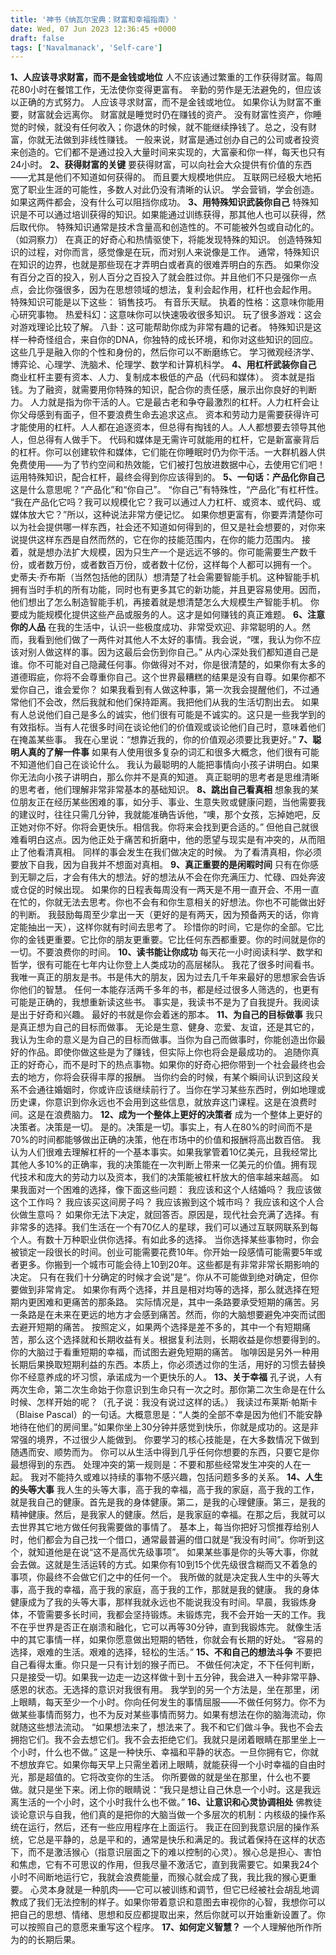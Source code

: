 ```yaml
---
title: '神书《纳瓦尔宝典：财富和幸福指南》'
date: Wed, 07 Jun 2023 12:36:45 +0000
draft: false
tags: ['Navalmanack', 'Self-care']
---
```


**1、人应该寻求财富，而不是金钱或地位** 人不应该通过繁重的工作获得财富。每周花80小时在餐馆工作，无法使你变得更富有。 辛勤的劳作是无法避免的，但应该以正确的方式努力。 人应该寻求财富，而不是金钱或地位。 如果你认为财富不重要，财富就会远离你。 财富就是睡觉时仍在赚钱的资产。 没有财富性资产，你睡觉的时候，就没有任何收入；你退休的时候，就不能继续挣钱了。总之，没有财富，你就无法做到非线性赚钱。 一般来说，财富是通过创办自己的公司或者投资来创造的。它们都不是通过投入大量时间来实现的，大富豪和你一样，每天也只有24小时。 **2、获得财富的关键** 要获得财富，可以向社会大众提供有价值的东西——尤其是他们不知道如何获得的。 而且要大规模地供应。 互联网已经极大地拓宽了职业生涯的可能性，多数人对此仍没有清晰的认识。 学会营销，学会创造。如果这两件都会，没有什么可以阻挡你成功。 **3、用特殊知识武装你自己** 特殊知识是不可以通过培训获得的知识。如果能通过训练获得，那其他人也可以获得，然后取代你。 特殊知识通常是技术含量高和创造性的。不可能被外包或自动化的。（如洞察力） 在真正的好奇心和热情驱使下，将能发现特殊的知识。 创造特殊知识的过程，对你而言，感觉像是在玩，而对别人来说像是工作。 通常，特殊知识在知识的边界，也就是那些现在才弄明白或者真的很难弄明白的东西。 如果你没有百分之百的投入，别人百分之百投入了就会胜过你。并且他们不只是强你一点点，会比你强很多，因为在思想领域的想法，复利会起作用，杠杆也会起作用。 特殊知识可能是以下这些： 销售技巧。 有音乐天赋。 执着的性格：这意味你能用心研究事物。 热爱科幻：这意味你可以快速吸收很多知识。 玩了很多游戏：这会对游戏理论比较了解。 八卦：这可能帮助你成为非常有趣的记者。 特殊知识是这样一种奇怪组合，来自你的DNA，你独特的成长环境，和你对这些知识的回应。这些几乎是融入你的个性和身份的，然后你可以不断磨练它。 学习微观经济学、博弈论、心理学、洗脑术、伦理学、数学和计算机科学。 **4、用杠杆武装你自己** 商业杠杆主要有资本、人力、复制成本极低的产品（代码和媒体）。 资本就是指钱。为了融资，就需要用你特殊的知识，配合你的责任感，展示出你良好的判断力。 人力就是指为你干活的人。它是最古老和争夺最激烈的杠杆。人力杠杆会让你父母感到有面子，但不要浪费生命去追求这点。 资本和劳动力是需要获得许可才能使用的杠杆。人人都在追逐资本，但总得有掏钱的人。人人都想要去领导其他人，但总得有人做手下。 代码和媒体是无需许可就能用的杠杆，它是新富豪背后的杠杆。你可以创建软件和媒体，它们能在你睡眠时仍为你干活。一大群机器人供免费使用——为了节约空间和热效能，它们被打包放进数据中心，去使用它们吧！ 运用特殊知识，配合杠杆，最终会得到你应该得到的。 **5、一句话：产品化你自己** 这是什么意思呢？“产品化”和“你自己”。 “你自己”有特殊性，“产品化”有杠杆性。 “我在产品化它吗？我可以规模化它？我可以通过人力杠杆、或资本、或代码、或媒体放大它？”所以，这种说法非常方便记忆。 如果你想更富有，你要弄清楚你可以为社会提供哪一样东西，社会还不知道如何得到的，但又是社会想要的，对你来说提供这样东西是自然而然的，它在你的技能范围内，在你的能力范围内。 接着，就是想办法扩大规模，因为只生产一个是远远不够的。你可能需要生产数千份，或者数万份，或者数百万份，或者数十亿份，这样每个人都可以拥有一个。 史蒂夫·乔布斯（当然包括他的团队）想清楚了社会需要智能手机。这种智能手机拥有当时手机的所有功能，同时也有更多其它的新功能，并且更容易使用。因而，他们想出了怎么制造智能手机，再接着就是想清楚怎么大规模生产智能手机。 你要成为能规模化提供这些产品或服务的人。这才是如何赚钱的真正难题。 **6、注意你的人品** 在我的生活中，认识一些极度成功、非常受欢迎、非常聪明的人。然而，我看到他们做了一两件对其他人不太好的事情。我会说，“嘿，我认为你不应该对别人做这样的事。因为这最后会伤到你自己。” 从内心深处我们都知道自己是谁。你不可能对自己隐藏任何事。你做得对不对，你是很清楚的，如果你有太多的道德瑕疵，你将不会尊重你自己。这个世界最糟糕的结果是没有自尊。如果你都不爱你自己，谁会爱你？ 如果我看到有人做这种事，第一次我会提醒他们，不过通常他们不会改，然后我就和他们保持距离。我把他们从我的生活切割出去。 如果有人总说他们自己是多么的诚实，他们很有可能是不诚实的。这只是一些我学到的有效指标。当有人花很多时间在谈论他们的价值观或谈论他们自己时，意味着他们在掩盖某些事。 我在心里说：“想靠近我的，你的价值观必须要比我更好。” **7、聪明人真的了解一件事** 如果有人使用很多复杂的词汇和很多大概念，他们很有可能不知道他们自己在谈论什么。 我认为最聪明的人能把事情向小孩子讲明白。如果你无法向小孩子讲明白，那么你并不是真的知道。 真正聪明的思考者是思维清晰的思考者，他们理解非常非常基本的基础知识。 **8、跳出自己看真相** 想象我的某位朋友正在经历某些困难的事，如分手、事业、生意失败或健康问题，当他需要我的建议时，往往只需几分钟，我就能准确告诉他，“噢，那个女孩，忘掉她吧，反正她对你不好。你将会更快乐。相信我。你将来会找到更合适的。” 但他自己就很难看明白这点。因为他正处于痛苦和折磨中，他的愿望与现实是有冲突的，从而阻止了他看清真相。 同样的事会发生在我们做决定的时候。 为了看清真相，你必须要放下自我，因为自我并不想面对真相。 **9、真正重要的是闲暇时间** 只有在你感到无聊之后，才会有伟大的想法。好的想法从不会在你充满压力、忙碌、四处奔波或仓促的时候出现。 如果你的日程表每周没有一两天是不用一直开会、不用一直在忙的，你就无法去思考。你也不会有和你生意相关的好想法。你也不可能做出好的判断。 我鼓励每周至少拿出一天（更好的是有两天，因为预备两天的话，你肯定能抽出一天），这样你就有时间去思考了。 珍惜你的时间，它是你的全部。它比你的金钱更重要。它比你的朋友更重要。它比任何东西都重要。你的时间就是你的一切。不要浪费你的时间。 **10、读书能让你成功** 每天花一小时阅读科学、数学和哲学，很有可能在七年内让你登上人类成功的高层梯队。 我花了很多时间看书。我唯一真正的朋友是书。书是伟大的朋友，因为过去几千年来最好的思想家会告诉你他们的智慧。 任何一本能存活两千多年的书，都是经过很多人筛选的，也更有可能是正确的，我想重新读这些书。 事实是，我读书不是为了自我提升。我阅读是出于好奇和兴趣。 最好的书就是你会着迷的那本。 **11、为自己的目标做事** 我只是真正想为自己的目标而做事。 无论是生意、健身、恋爱、友谊，还是其它的，我认为生命的意义是为自己的目标而做事。当你为自己而做事时，你能创造出你最好的作品。即使你做这些是为了赚钱，但实际上你也将会是最成功的。 追随你真正的好奇心，而不是时下的热点事物。如果你的好奇心把你带到一个社会最终也会去的地方，你将会获得丰厚的报酬。 当你约会的时候，有某个瞬间认识到这段关系不会通往婚姻时，你或许应该继续前行了。当你在学习某些东西时，例如地理或历史课，你意识到你永远也不会用到这些信息，就放弃这门课程。这是在浪费时间。这是在浪费脑力。 **12、成为一个整体上更好的决策者** 成为一个整体上更好的决策者。决策是一切。 是的。决策是一切。事实上，有人在80%的时间而不是70%的时间都能够做出正确的决策，他在市场中的价值和报酬将高出数百倍。 我认为人们很难去理解杠杆的一个基本事实。如果我掌管着10亿美元，且我经常比其他人多10%的正确率，我的决策能在一次判断上带来一亿美元的价值。拥有现代技术和庞大的劳动力以及资本，我们的决策能被杠杆放大的倍率越来越高。 如果我面对一个困难的选择，像下面这些问题： 我应该和这个人结婚吗？ 我应该做这个工作吗？ 我应该买这间房子吗？ 我应该搬到这个城市吗？ 我应该和这个人合伙做生意吗？ 如果你无法下决定，就回答否。原因是，现代社会充满了选择。有非常多的选择。我们生活在一个有70亿人的星球，我们可以通过互联网联系到每个人。有数十万种职业供你选择。有如此多的选择。 当你选择某些事物时，你会被锁定一段很长的时间。创业可能需要花费10年。你开始一段感情可能需要5年或者更多。你搬到一个城市可能会待上10到20年。这些都是有非常非常长期影响的决定。 只有在我们十分确定的时候才会说”是“。你从不可能做到绝对确定，但你要做到非常肯定。 如果你有两个选择，并且是相对均等的选择，那么就选择在短期内更困难和更痛苦的那条路。 实际情况是，其中一条路要承受短期的痛苦。另一条路是在未来在更远的地方才会感到痛苦。然而，你的大脑想要避免冲突而试图去避开短期的痛苦。 按照定义，如果两个选择是差不多的，其中一个有短期痛苦，那么这个选择就和长期收益有关。根据复利法则，长期收益是你想要得到的。你的大脑过于看重短期的幸福，而试图去避免短期的痛苦。 咖啡因是另外一种用长期后果换取短期利益的东西。本质上，你必须透过你的生活，用好的习惯去替换你不经意养成的坏习惯，承诺成为一个更快乐的人。 **13、关于幸福** 孔子说，人有两次生命，第二次生命始于你意识到生命只有一次之时。那你第二次生命是在什么时候、怎样开始的呢？（孔子说：我没有说过这样的话。） 我读过布莱斯·帕斯卡（Blaise Pascal）的一句话。大概意思是：“人类的全部不幸是因为他们不能安静地待在他们的房间里。”如果你坐上30分钟并感觉到快乐，你就是成功的。这是非常强的境界，不过很少人能做到。 你要学习的核心技能是，在大多数情况下做到随遇而安、顺势而为。 你可以从生活中得到几乎任何你想要的东西，只要它是你最想得到的东西。 处理冲突的第一规则是：不要和那些经常发生冲突的人在一起。 我对不能持久或难以持续的事物不感兴趣，包括问题多多的关系。 **14、人生的头等大事** 我人生的头等大事，高于我的幸福，高于我的家庭，高于我的工作，就是我自己的健康。首先是我的身体健康。第二，是我的心理健康。第三，是我的精神健康。然后，是我家人的健康。然后，是我家庭的幸福。在那之后，我就可以去世界其它地方做任何我需要做的事情了。 基本上，每当你把好习惯推荐给别人时，他们都会为自己找一个借口，通常最普遍的借口就是“我没有时间”。你听到这个，就知道他是在说“这不是高优先级事项”。 如果某些事是你的头等大事，你就会去做。这就是生活运转的方式。如果你有10到15个优先级很含糊而又不着急的事项，你最终不会做它们之中的任何一个。 我所做的就是决定我人生中的头等大事，高于我的幸福，高于我的家庭，高于我的工作，那就是我的健康。 我的身体健康成为了我的头等大事，那样我就永远也不能说我没有时间。早晨，我锻炼身体，不管需要多长时间，我都会坚持锻炼。未锻炼完，我不会开始一天的工作。我不在乎世界是否正在崩溃和融化，它可以再等30分钟，直到我锻炼完。 就像生活中的其它事情一样，如果你愿意做出短期的牺牲，你就会有长期的好处。 “容易的选择，艰难的生活。艰难的选择，轻松的生活。” **15、不和自己的想法斗争** 不要把自己看得太重。你只是一只有计划的猴子而已。 不做任何决定，不下任何判断，只是接受一切。如果我一边走一边这样做十到十五分钟，我会进入一种非常平静、感恩的状态。无选择的意识对我很有用。 我学到的另一个方法是，坐在那里，闭上眼睛，每天至少一个小时。你向任何发生的事情屈服——不做任何努力。你不为做某些事情而努力，也不为反对某些事情而努力。如果有想法在你的脑海流动，你就随这些想法流动。 “如果想法来了，想法来了。我不和它们做斗争。我也不会去拥抱它们。我不会去想它们。我不会去拒绝它们。我就只是闭着眼睛在那里坐上一个小时，什么也不做。” 这是一种快乐、幸福和平静的状态。一旦你拥有它，你就不想放弃它。如果你每天早上只需坐着闭上眼睛，就能获得一个小时幸福的自由时光，那是超值的。它将改变你的生活。 你所要做的就是坐在那里，什么也不要做。就只是坐下来。闭上你的眼睛说：“我只是想让自己休息一个小时。这是我远离生活的一个小时，这个小时我什么也不做。” **16、让意识和心灵协调相处** 佛教徒谈论意识与自我，他们真的是把你的大脑当做一个多层次的机制：内核级的操作系统在运行，然后，还有一些应用程序在上面运行。 我正在回到我意识层的操作系统，它总是平静的，总是平和的，通常是快乐和满足的。我试着保持在这样的状态下，而不是激活猴心（指意识层面之下的难以控制的心灵）。猴心总是担心、害怕和焦虑，它有不可思议的作用，但我尽量不激活它，直到我需要它。如果我24个小时不间断地运行它，我就会浪费能量，而猴心就会成了我，我比我的猴心更重要。 心灵本身就是一种肌肉——它可以被训练和调节，但它已经被社会胡乱地调教成了我们无法控制的样子。如果你带着意识和意图去审视你的心智，我想你可以把自己的思想、情绪、思想和反应都提取出来，然后你就可以开始重新设置了。你可以按照自己的意愿来重写这个程序。 **17、如何定义智慧？** 一个人理解他所作所为的的长期后果。
